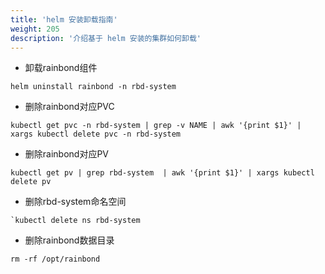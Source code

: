 ```yaml
---
title: 'helm 安装卸载指南'
weight: 205
description: '介绍基于 helm 安装的集群如何卸载'
---
```


- 卸载rainbond组件

```
helm uninstall rainbond -n rbd-system 
```

- 删除rainbond对应PVC

```
kubectl get pvc -n rbd-system | grep -v NAME | awk '{print $1}' | xargs kubectl delete pvc -n rbd-system
```

- 删除rainbond对应PV

```
kubectl get pv | grep rbd-system  | awk '{print $1}' | xargs kubectl delete pv
```

- 删除rbd-system命名空间

```
`kubectl delete ns rbd-system
```

- 删除rainbond数据目录

```
rm -rf /opt/rainbond
```
